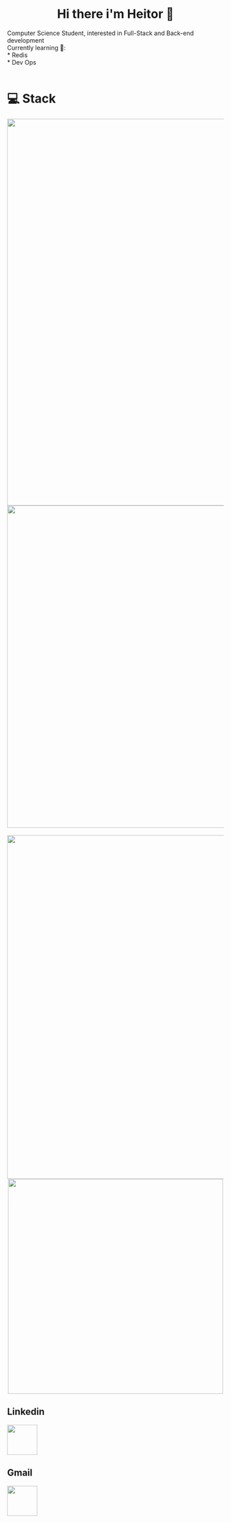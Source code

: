 <h1 align = "center"> Hi there i'm Heitor 👋 </h1>
Computer Science Student, interested in Full-Stack and Back-end development
<br>
 Currently learning 🔎:
 <br>
* Redis
<br>
* Dev Ops
<div><br>
<h1> 💻 Stack </h1>
<div align="center">
   <img src="https://skillicons.dev/icons?i=java,kotlin,bash,py,fastapi,nodejs,go,cpp,spring,redis" width="900"/>
 <br>
</div>
 
 <div align="center">
  <img src="https://skillicons.dev/icons?i=javascript,typescript,html,css,express,nextjs,tailwind,styledcomponents" width="750"/>
 </div>

 <br>

<div align="center">
  <img src="https://skillicons.dev/icons?i=mysql,postgres,mongodb,androidstudio,dynamodb,azure,aws,docker" width="800"/>
  <br>
  <img src="https://skillicons.dev/icons?i=vercel,git,arduino,postman,linux" width="500"/>
</div>

<h2>Linkedin</h2>
<div>
   <a href="https://www.linkedin.com/in/heitorhsantos/" target="_blank"><img src="https://skillicons.dev/icons?i=linkedin" width="70"/></a>
</div>
<h2>Gmail</h2>
<div>
   <a href="heitor.santos118@gmail.com" target="_blank"><img src="https://skillicons.dev/icons?i=gmail" width="70"/></a>
</div>
